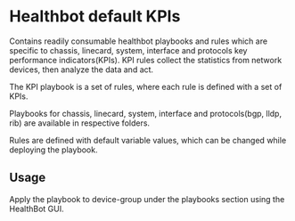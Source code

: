 # Healthbot default KPIs
Contains readily consumable healthbot playbooks and rules which are specific to chassis, linecard, system, interface and protocols key performance indicators(KPIs). KPI rules collect the statistics from network devices, then analyze the data and act.

The KPI playbook is a set of rules, where each rule is defined with a set of KPIs.

Playbooks for chassis, linecard, system, interface and protocols(bgp, lldp, rib) are available in respective folders.

Rules are defined with default variable values, which can be changed while deploying the playbook.

## Usage
Apply the playbook to device-group under the playbooks section using the HealthBot GUI.
